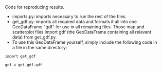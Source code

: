 Code for reproducing results.

- imports.py: imports necessary to run the rest of the files. 
- get_gdf.py: imports all required data and formats it all into one GeoDataFrame "gdf" for use in all remaining files. Those map and scatterplot files import gdf (the GeoDataFrame containing all relevent data) from get_gdf.py. 
- To use this GeoDataFrame yourself, simply include the following code in a file in the same directory:

```
import get_gdf

gdf = get_gdf.gdf
```

